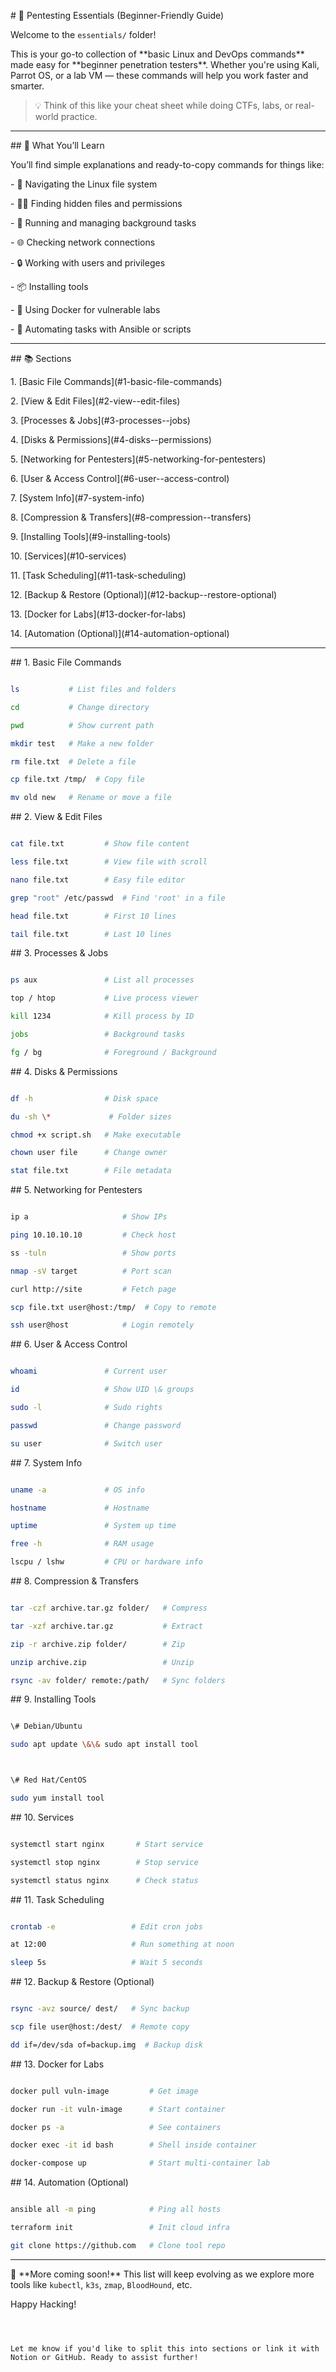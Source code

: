 \# 🧰 Pentesting Essentials (Beginner-Friendly Guide)



Welcome to the `essentials/` folder!



This is your go-to collection of \*\*basic Linux and DevOps commands\*\* made easy for \*\*beginner penetration testers\*\*. Whether you're using Kali, Parrot OS, or a lab VM — these commands will help you work faster and smarter.



> 💡 Think of this like your cheat sheet while doing CTFs, labs, or real-world practice.



---



\## 🌟 What You’ll Learn



You’ll find simple explanations and ready-to-copy commands for things like:



\- 📁 Navigating the Linux file system  

\- 🕵️‍♂️ Finding hidden files and permissions  

\- 🧪 Running and managing background tasks  

\- 🌐 Checking network connections  

\- 🔒 Working with users and privileges  

\- 📦 Installing tools  

\- 🧱 Using Docker for vulnerable labs  

\- 🔧 Automating tasks with Ansible or scripts



---



\## 📚 Sections



1\. \[Basic File Commands](#1-basic-file-commands)  

2\. \[View \& Edit Files](#2-view--edit-files)  

3\. \[Processes \& Jobs](#3-processes--jobs)  

4\. \[Disks \& Permissions](#4-disks--permissions)  

5\. \[Networking for Pentesters](#5-networking-for-pentesters)  

6\. \[User \& Access Control](#6-user--access-control)  

7\. \[System Info](#7-system-info)  

8\. \[Compression \& Transfers](#8-compression--transfers)  

9\. \[Installing Tools](#9-installing-tools)  

10\. \[Services](#10-services)  

11\. \[Task Scheduling](#11-task-scheduling)  

12\. \[Backup \& Restore (Optional)](#12-backup--restore-optional)  

13\. \[Docker for Labs](#13-docker-for-labs)  

14\. \[Automation (Optional)](#14-automation-optional)



---



\## 1. Basic File Commands

```bash

ls           # List files and folders

cd           # Change directory

pwd          # Show current path

mkdir test   # Make a new folder

rm file.txt  # Delete a file

cp file.txt /tmp/  # Copy file

mv old new   # Rename or move a file

```



\## 2. View \& Edit Files

```bash

cat file.txt         # Show file content

less file.txt        # View file with scroll

nano file.txt        # Easy file editor

grep "root" /etc/passwd  # Find 'root' in a file

head file.txt        # First 10 lines

tail file.txt        # Last 10 lines

```



\## 3. Processes \& Jobs

```bash

ps aux               # List all processes

top / htop           # Live process viewer

kill 1234            # Kill process by ID

jobs                 # Background tasks

fg / bg              # Foreground / Background

```



\## 4. Disks \& Permissions

```bash

df -h                # Disk space

du -sh \*             # Folder sizes

chmod +x script.sh   # Make executable

chown user file      # Change owner

stat file.txt        # File metadata

```



\## 5. Networking for Pentesters

```bash

ip a                     # Show IPs

ping 10.10.10.10         # Check host

ss -tuln                 # Show ports

nmap -sV target          # Port scan

curl http://site         # Fetch page

scp file.txt user@host:/tmp/  # Copy to remote

ssh user@host            # Login remotely

```



\## 6. User \& Access Control

```bash

whoami               # Current user

id                   # Show UID \& groups

sudo -l              # Sudo rights

passwd               # Change password

su user              # Switch user

```



\## 7. System Info

```bash

uname -a             # OS info

hostname             # Hostname

uptime               # System up time

free -h              # RAM usage

lscpu / lshw         # CPU or hardware info

```



\## 8. Compression \& Transfers

```bash

tar -czf archive.tar.gz folder/   # Compress

tar -xzf archive.tar.gz           # Extract

zip -r archive.zip folder/        # Zip

unzip archive.zip                 # Unzip

rsync -av folder/ remote:/path/   # Sync folders

```



\## 9. Installing Tools

```bash

\# Debian/Ubuntu

sudo apt update \&\& sudo apt install tool



\# Red Hat/CentOS

sudo yum install tool

```



\## 10. Services

```bash

systemctl start nginx       # Start service

systemctl stop nginx        # Stop service

systemctl status nginx      # Check status

```



\## 11. Task Scheduling

```bash

crontab -e                 # Edit cron jobs

at 12:00                   # Run something at noon

sleep 5s                   # Wait 5 seconds

```



\## 12. Backup \& Restore (Optional)

```bash

rsync -avz source/ dest/   # Sync backup

scp file user@host:/dest/  # Remote copy

dd if=/dev/sda of=backup.img  # Backup disk

```



\## 13. Docker for Labs

```bash

docker pull vuln-image         # Get image

docker run -it vuln-image      # Start container

docker ps -a                   # See containers

docker exec -it id bash        # Shell inside container

docker-compose up              # Start multi-container lab

```



\## 14. Automation (Optional)

```bash

ansible all -m ping            # Ping all hosts

terraform init                 # Init cloud infra

git clone https://github.com   # Clone tool repo

```



---



🌟 \*\*More coming soon!\*\* This list will keep evolving as we explore more tools like `kubectl`, `k3s`, `zmap`, `BloodHound`, etc.



Happy Hacking! 

```



Let me know if you'd like to split this into sections or link it with Notion or GitHub. Ready to assist further!



